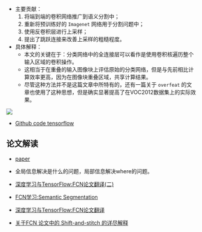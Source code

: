 * 主要贡献：
    1. 将端到端的卷积网络推广到语义分割中；
    2. 重新将预训练好的 `Imagenet` 网络用于分割问题中；
    3. 使用反卷积层进行上采样；
    4. 提出了跳跃连接来改善上采样的粗糙程度。
* 具体解释：
    * 本文的关键在于：分类网络中的全连接层可以看作是使用卷积核遍历整个输入区域的卷积操作。
    * 这相当于在重叠的输入图像块上评估原始的分类网络，但是与先前相比计算效率更高，因为在图像块重叠区域，共享计算结果。
    * 尽管这种方法并不是这篇文章中所特有的，还有一篇关于 `overfeat` 的文章也使用了这种思想，但是确实显著提高了在VOC2012数据集上的实际效果。
    

![](/readme/11.00_02_FCN.png)
    

* [Github code tensorflow](https://github.com/jiye-ML/Semantic_Segmentation_FCN.git)

## 论文解读

* [paper](/paper/11.00_02_15_Fully_Convolutional_Networks_for_Semantic_Segmentation.pdf)

* 全局信息解决是什么的问题，局部信息解决where的问题。
* [深度学习与TensorFlow:FCN论文翻译(二)](https://zhuanlan.zhihu.com/p/38214117)


* [FCN学习:Semantic Segmentation](https://zhuanlan.zhihu.com/p/22976342)
* [深度学习与TensorFlow:FCN论文翻译](https://zhuanlan.zhihu.com/p/38057272)

* [关于FCN 论文中的 Shift-and-stitch 的详尽解释](https://www.jianshu.com/p/e534e2be5d7d)
